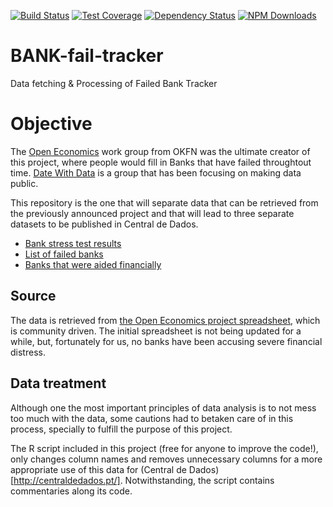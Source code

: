 [![Build Status](https://img.shields.io/github/forks/https://github.com/okfn-oe/BANK-fail-tracker/.svg?style=plastic)](https://github.com/https://github.com/okfn-oe/BANK-fail-tracker/)
[![Test Coverage](http://img.shields.io/coveralls/https://github.com/okfn-oe/BANK-fail-tracker//master.svg?style=plastic)](https://coveralls.io/r/https://github.com/okfn-oe/BANK-fail-tracker/?branch=master)
[![Dependency Status](https://www.versioneye.com/user/projects/https://github.com/okfn-oe/BANK-fail-tracker//badge.svg?style=plastic)](https://www.versioneye.com/user/projects/https://github.com/okfn-oe/BANK-fail-tracker/)
[![NPM Downloads](https://img.shields.io/npm/dm/https://github.com/okfn-oe/BANK-fail-tracker/.svg?style=plastic)](https://www.npmjs.com/package/https://github.com/okfn-oe/BANK-fail-tracker/)


# BANK-fail-tracker
Data fetching & Processing of Failed Bank Tracker

# Objective

The [Open Economics](www.openeconomics.net) work group from OKFN was the ultimate
creator of this project, where people would fill in Banks that have failed
throughtout time.
[Date With Data](http://datewithdata.pt/) is a group that has been focusing on
making data public.

This repository is the one that will separate data that can be retrieved from
the previously announced project and that will lead to three separate datasets
to be published in Central de Dados.

 * [Bank stress test results](https://github.com/gsilvapt/bancos-testes-stress)
 * [List of failed banks](https://github.com/gsilvapt/bancos-falidos)
 * [Banks that were aided financially](https://github.com/gsilvapt/bancos-com-injecao)

## Source
The data is retrieved from  [the Open Economics project spreadsheet](https://docs.google.com/spreadsheets/d/1X35LxE2Vi7kYXlXkh_4TVnocq8AqTzdpCbaXoMjCB_8/edit#gid=0), which is community driven.
The initial spreadsheet is not being updated for a while, but, fortunately for
us, no banks have been accusing severe financial distress.

## Data treatment

Although one the most important principles of data analysis is to not mess too
much with the data, some cautions had to betaken care of in this process,
specially to fulfill the purpose of this project.

The R script included in this project (free for anyone to improve the code!),
only changes column names and removes unnecessary columns for a more appropriate
use of this data for (Central de Dados)[http://centraldedados.pt/]. Notwithstanding,
the script contains commentaries along its code.
